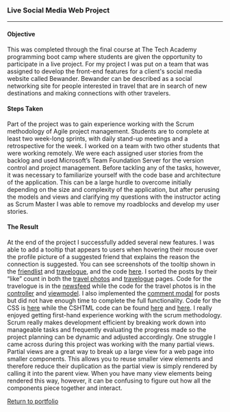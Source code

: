 ### Live Social Media Web Project
***

#### Objective

This was completed through the final course at The Tech Academy programming boot camp where students are given the opportunity to participate in a live project. For my project I was put on a team that was assigned to develop the front-end features for a client's social media website called Bewander. Bewander can be described as a social networking site for people interested in travel that are in search of new destinations and making connections with other travelers.

#### Steps Taken

Part of the project was to gain experience working with the Scrum methodology of Agile project management. Students are to complete at least two week-long sprints, with daily stand-up meetings and a retrospective for the week. I worked on a team with two other students that were working remotely. We were each assigned user stories from the backlog and used Microsoft’s Team Foundation Server for the version control and project management. Before tackling any of the tasks, however, it was necessary to familiarize yourself with the code base and architecture of the application. This can be a large hurdle to overcome initially depending on the size and complexity of the application, but after perusing the models and views and clarifying my questions with the instructor acting as Scrum Master I was able to remove my roadblocks and develop my user stories.

#### The Result

At the end of the project I successfully added several new features. I was able to add a tooltip that appears to users when hovering their mouse over the profile picture of a suggested friend that explains the reason the connection is suggested. You can see screenshots of the tooltip shown in the [friendlist](/Projects/C%23/Bewander/suggested_friends_friendlist_tooltip.jpg) and [travelogue](/Projects/C%23/Bewander/suggested_friends_friendlist_tooltip.jpg), and the code [here](/Projects/C%23/Bewander/suggested_friends_tooltip_code.jpg). I sorted the posts by their “like” count in both the [travel photos]( /Projects/C%23/Bewander/sorted_travel_photos.jpg) and [travelogue](/Projects/C%23/Bewander/sorted_travelogue.jpg) pages. Code for the travelogue is in the [newsfeed](/Projects/C%23/Bewander/sorted_travelogue_code.jpg) while the code for the travel photos is in the [controller](/Projects/C%23/Bewander/sorted_travel_photos_postscontroller_code.jpg) and [viewmodel](Projects/C%23/Bewander/sorted_travel_photos_viewmodel_code.jpg). I also implemented the [comment modal](Projects/C%23/Bewander/comment_modal.jpg) for posts but did not have enough time to complete the full functionality. Code for the CSS is [here](Projects/C%23/Bewander/comment_modal_CSS.jpg) while the CSHTML code can be found [here](Projects/C%23/Bewander/comment_modal_code.jpg) and [here](Projects/C%23/Bewander/comment_modal_code2.jpg). I really enjoyed getting first-hand experience working with the scrum methodology. Scrum really makes development efficient by breaking work down into manageable tasks and frequently evaluating the progress made so the project planning can be dynamic and adjusted accordingly. One struggle I came across during this project was working with the many partial views. Partial views are a great way to break up a large view for a web page into smaller components. This allows you to reuse smaller view elements and therefore reduce their duplication as the partial view is simply rendered by calling it into the parent view. When you have many view elements being rendered this way, however, it can be confusing to figure out how all the components piece together and interact.

[Return to portfolio](https://github.com/zfregin/portfolio)
